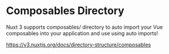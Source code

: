 # Composables Directory

Nuxt 3 supports composables/ directory to auto import your Vue composables into your application and use using auto imports!

https://v3.nuxtjs.org/docs/directory-structure/composables